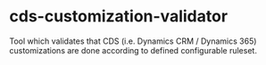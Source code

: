 # cds-customization-validator
Tool which validates that CDS (i.e. Dynamics CRM / Dynamics 365) customizations are done according to defined configurable ruleset.
